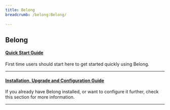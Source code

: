 ```yaml
---
title: Belong
breadcrumb: /belong:Belong/
 
---
```


## Belong

#### **[Quick Start Guide](belong/quickstart.md)**<br />
First time users should start here to get started quickly using Belong.

- - -

#### **[Installation, Upgrade and Configuration Guide](belong/installupgrade_guide)**<br />
If you already have Belong installed, or want to configure it further, check this section for more information.

- - -
<!--
#### **[How To Guides](belong/howtoguides)**<br />
Common tasks relating to using and working with Belong can be found here.

- - -

#### **[Troubleshooting](belong/troubleshooting)**<br />
Encountering issues?  Check this section for troubleshooting techniques and common issue resolutions. 
-->